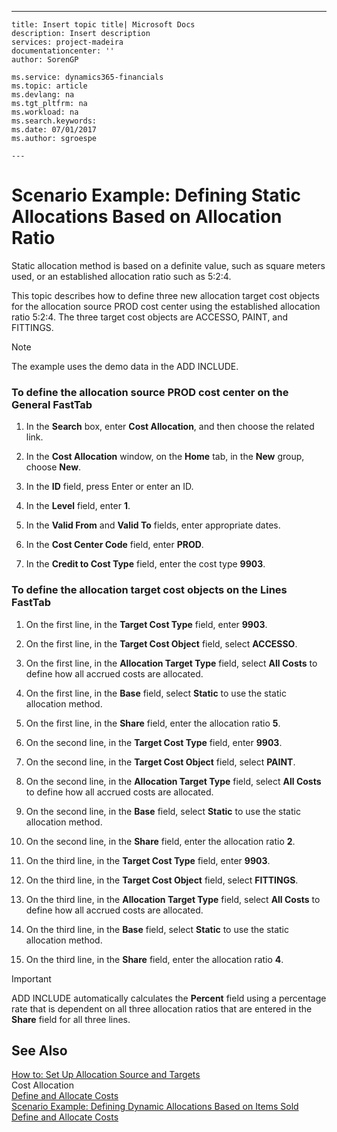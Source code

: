 ---
    title: Insert topic title| Microsoft Docs
    description: Insert description
    services: project-madeira
    documentationcenter: ''
    author: SorenGP

    ms.service: dynamics365-financials
    ms.topic: article
    ms.devlang: na
    ms.tgt_pltfrm: na
    ms.workload: na
    ms.search.keywords:
    ms.date: 07/01/2017
    ms.author: sgroespe

    ---
# Scenario Example: Defining Static Allocations Based on Allocation Ratio
Static allocation method is based on a definite value, such as square meters used, or an established allocation ratio such as 5:2:4.  
  
 This topic describes how to define three new allocation target cost objects for the allocation source PROD cost center using the established allocation ratio 5:2:4. The three target cost objects are ACCESSO, PAINT, and FITTINGS.  
  
> [!NOTE]  
>  The example uses the demo data in the ADD INCLUDE<!--[!INCLUDE[demolong](../../includes/demolong_md.md)]-->.  
  
### To define the allocation source PROD cost center on the General FastTab  
  
1.  In the **Search** box, enter **Cost Allocation**, and then choose the related link.  
  
2.  In the **Cost Allocation** window, on the **Home** tab, in the **New** group, choose **New**.  
  
3.  In the **ID** field, press Enter or enter an ID.  
  
4.  In the **Level** field, enter **1**.  
  
5.  In the **Valid From** and **Valid To** fields, enter appropriate dates.  
  
6.  In the **Cost Center Code** field, enter **PROD**.  
  
7.  In the **Credit to Cost Type** field, enter the cost type **9903**.  
  
### To define the allocation target cost objects on the Lines FastTab  
  
1.  On the first line, in the **Target Cost Type** field, enter **9903**.  
  
2.  On the first line, in the **Target Cost Object** field, select **ACCESSO**.  
  
3.  On the first line, in the **Allocation Target Type** field, select **All Costs** to define how all accrued costs are allocated.  
  
4.  On the first line, in the **Base** field, select **Static** to use the static allocation method.  
  
5.  On the first line, in the **Share** field, enter the allocation ratio **5**.  
  
6.  On the second line, in the **Target Cost Type** field, enter **9903**.  
  
7.  On the second line, in the **Target Cost Object** field, select **PAINT**.  
  
8.  On the second line, in the **Allocation Target Type** field, select **All Costs** to define how all accrued costs are allocated.  
  
9. On the second line, in the **Base** field, select **Static** to use the static allocation method.  
  
10. On the second line, in the **Share** field, enter the allocation ratio **2**.  
  
11. On the third line, in the **Target Cost Type** field, enter **9903**.  
  
12. On the third line, in the **Target Cost Object** field, select **FITTINGS**.  
  
13. On the third line, in the **Allocation Target Type** field, select **All Costs** to define how all accrued costs are allocated.  
  
14. On the third line, in the **Base** field, select **Static** to use the static allocation method.  
  
15. On the third line, in the **Share** field, enter the allocation ratio **4**.  
  
> [!IMPORTANT]  
>  ADD INCLUDE<!--[!INCLUDE[navnow](../../includes/navnow_md.md)]--> automatically calculates the **Percent** field using a percentage rate that is dependent on all three allocation ratios that are entered in the **Share** field for all three lines.  
  
## See Also  
 [How to: Set Up Allocation Source and Targets](../how-to-set-up-allocation-source-and-targets.md)   
 Cost Allocation   
 [Define and Allocate Costs](../define-and-allocate-costs.md)   
 [Scenario Example: Defining Dynamic Allocations Based on Items Sold](../scenario-example-defining-dynamic-allocations-based-on-items-sold.md)   
 [Define and Allocate Costs](../define-and-allocate-costs.md)